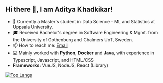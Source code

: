 ## Hi there 👋, I am Aditya Khadkikar!

- 🌱 Currently a Master's student in Data Science - ML and Statistics at Uppsala University.
- 🎓 Received Bachelor's degree in Software Engineering & Mgmt. from the University of Gothenburg and Chalmers UoT, Sweden.
- 📫 How to reach me: [Email]
- 💻 Mainly worked with **Python**, **Docker** and **Java**, with experience in Typescript, Javascript, and HTML/CSS
- <strong>Frameworks:</strong> VueJS, NodeJS, React (Library)

[![Top Langs](https://github-readme-stats.vercel.app/api/top-langs/?username=adityak714&layout=compact&card_width=1000px)](https://github.com/anuraghazra/github-readme-stats)

[Email]: mailto:email.empathy061@passinbox.com
